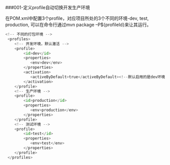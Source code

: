 ###001-定义profile自动切换开发生产环境



在POM.xml中配置3个profile，对应项目所处的3个不同的环境-dev, test, production, 可以在命令行通过mvn package –P${profileId}来让其运行。


``` python
<!-- 不同的打包环境 -->
 <profiles>
    <!-- 开发环境，默认激活 -->
    <profile>
        <id>dev</id>
        <properties>
           <env>dev</env>
        </properties>
        <activation>
           <activeByDefault>true</activeByDefault><!--默认启用的是dev环境配置-->
        </activation>
    </profile>
    <!-- 生产环境 -->
    <profile>
        <id>production</id>
        <properties>
           <env>production</env>
        </properties>
    </profile>
    <!-- 测试环境 -->
    <profile>
        <id>test</id>
        <properties>
           <env>test</env>
        </properties>
    </profile>
 </profiles>


 ```
